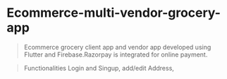 # Ecommerce-multi-vendor-grocery-app

> Ecommerce grocery client app and vendor app developed using Flutter and Firebase.Razorpay is integrated for online payment.

>Functionalities
>Login and Singup, add/edit Address, 
